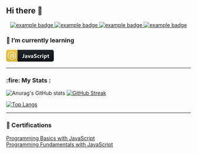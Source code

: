 <h2>Hi there 👋</h2>

<p align="center">
  <a href="https://github.com/Iveto97"> 
    <img src="https://img.shields.io/badge/GitHub-100000?style=for-the-badge&logo=github&logoColor=white" alt="example badge" style="vertical-align:top margin:6px 4px">
  </a>
  <a href="https://www.instagram.com/ivetoo18/?hl=bg"> 
    <img src="https://img.shields.io/badge/Instagram-E4405F?style=for-the-badge&logo=instagram&logoColor=white" alt="example badge" style="vertical-align:top margin:6px 4px">
  </a>
  <a href="https://www.linkedin.com/in/%D0%B8%D0%B2%D0%B0-%D0%BA%D1%80%D1%8A%D1%81%D1%82%D0%B5%D0%B2%D0%B0-5aa716151/">
    <img src="https://img.shields.io/badge/LinkedIn-0077B5?style=for-the-badge&logo=linkedin&logoColor=white" alt="example badge" style="vertical-align:top margin:6px 4px">
  </a>
  <a href="">
    <img src="https://img.shields.io/badge/Gmail-D14836?style=for-the-badge&logo=gmail&logoColor=white" alt="example badge" style="vertical-align:top margin:6px 4px">
  </a>  
</p>
  
<p align="left">
  <h3>🌱 I’m currently learning</h3>
  <a href="#">
    <img src="png/languages/js.png" alt="example badge" style="vertical-align:top margin:6px 4px">
  </a>
</p>

<hr>
<h3>:fire: My Stats :</h3>

![Anurag's GitHub stats](https://github-readme-stats.vercel.app/api?username=Iveto97&show_icons=true&theme=buefy)
[![GitHub Streak](http://github-readme-streak-stats.herokuapp.com?user=Iveto97&theme=buefy&color=000000)](https://git.io/streak-stats)

[![Top Langs](https://github-readme-stats.vercel.app/api/top-langs/?username=Iveto97&layout=compact&theme=buefy)](https://github.com/anuraghazra/github-readme-stats)

<hr>
<h3>📜 Certifications</h3>
<a href="https://softuni.bg/certificates/details/170463/8f17d0ea">
  Programming Basics with JavaScript
</a><br>
<a href="https://softuni.bg/certificates/details/180373/fd33e06a">
  Programming Fundamentals with JavaScript
</a>

<!---
Iveto97/Iveto97 is a ✨ special ✨ repository because its `README.md` (this file) appears on your GitHub profile.
You can click the Preview link to take a look at your changes.
--->
